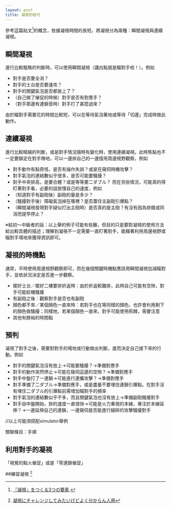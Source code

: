 ```yaml
---
layout: post
title: 凝視的技巧
---
```


參考這篇貼文[^1]的概念，依據凝視時間的長短，將凝視分為兩種：瞬間凝視與連續凝視。

## 瞬間凝視

進行比較粗略的判斷時，可以使用瞬間凝視（講白點就是瞄對手啦！）。例如
* 對手是否要全消？
*	對手的土台是否要速攻？
*	對手的關鍵氣泡是否都放上了？
*	（自己做了催促的時候）對手是否有對應手？
*	（對手那邊有連鎖音時）對手打了甚麼過來？

由於瞄對手需要花的時間比較短，可以在等待氣泡著地或等待「切邊」完成時做此動作。

## 連續凝視

進行比較精細的判斷，或是對手情況隨時有變化時，使用連續凝視。此時焦點也不一定要鎖定在對手陣地，可以一邊排自己的一邊擅用周邊視野觀察，例如
* 對手動作有點奇怪，是否有操作失誤？或是在窺伺時機攻擊？
* 對手氣泡的連結數似乎很多，是否可能要騷擾？
* 對手中央排高，是要合體？或是等等要二ダブル？
而在另些情況，可能真的得盯著對手看，必要的話放慢自己的速度，例如
* （知道對手有副砲後）副砲的量是多少？
* （騷擾對手後）障礙氣泡掉在哪裡？是否蓋住主副砲引爆點？
* （瞬間凝視發現對手疑似打出主砲時）是否真的是主砲？有沒有因為排錯或同消而提早停止？

※給初～中級者的話：以上舉的例子可能有些難，但目的只是要對凝視的使用方法給出較具體的描述；理解到凝視不一定需要一直盯著對手，能藉著利用周邊視野或瞄對手場地來獲得資訊即可。

## 凝視的時機點

通常，平時使用周邊視野觀察即可，而在幾個關鍵時機點應該用瞬間凝視加減瞄對手，並依狀況決定是否進一步觀察。
* 擺好土台／擺好二樓要排折返時：由於折返較難排，此時自己可能有空隙，對手可能趁機騷擾
* 有副砲之後：觀察對手是否也有副砲
* 顏色都不來／某個顏色一直來時：若對手也在等同樣的顏色，也許會利用剩下的顏色做騷擾；同樣地，若某個顏色一直來，對手可能使用荊棘，需要注意
* 其他有餘裕的時間點

## 預判

凝視了對手之後，需要對對手的場地或行動做出判斷，進而決定自己接下來的行動。例如
* 對手的關鍵氣泡沒有放上→可能要騷擾？→準備對應手
* 對手的動作突然停止→可能在窺伺這邊的空隙？→準備對應手
* 對手中盤打了一連鎖→可能進行連攜攻擊？→準備對應手
* 對手準備了二ダブル→準備對應手，或是盡量不要埋住連鎖引爆點。在對手沒有埋住二ダブル的引爆點前需增加瞄對手的頻率
* 對手氣泡的連結數似乎不多，而且關鍵氣泡也沒有放上→準備副砲騷擾對手
* 對手自中盤開始，排的速度一直很快→可能是火力重視的本線，專注於本線延伸？→一邊延伸自己的連鎖，一邊窺伺是否能進行細碎的攻擊騷擾對手

//以上可能須搭配simulator舉例

關聯條目：手順

## 利用對手的凝視

「視覺的點火催促」或是「零連鎖催促」

##練習凝視 [^2]

[^1]: [『凝視』をつくる3つの要素](https://puyo-camp.jp/posts/54170).
[^2]: [凝視にチャレンジしてみたいけどよく分からん人用](https://puyo-camp.jp/posts/69061)
